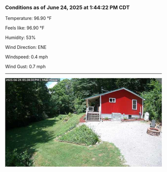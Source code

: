 ### Conditions as of June 24, 2025 at 1:44:22 PM CDT 

Temperature: 96.90 &deg;F

Feels like: 96.90 &deg;F

Humidity: 53%

Wind Direction: ENE

Windspeed: 0.4 mph

Wind Gust: 0.7 mph

---

<img src="./images/latest.jpeg"/>

